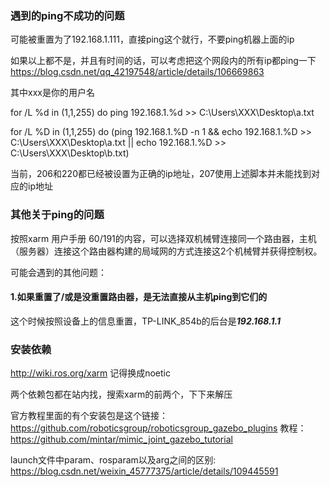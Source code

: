 ### 遇到的ping不成功的问题

可能被重置为了192.168.1.111，直接ping这个就行，不要ping机器上面的ip

如果以上都不是，并且有时间的话，可以考虑把这个网段内的所有ip都ping一下
https://blog.csdn.net/qq_42197548/article/details/106669863

其中xxx是你的用户名

for /L %d in (1,1,255) do ping 192.168.1.%d >> C:\Users\XXX\Desktop\a.txt

for /L %D in (1,1,255) do (ping 192.168.1.%D -n 1 && echo 192.168.1.%D >> C:\Users\XXX\Desktop\a.txt || echo 192.168.1.%D >> C:\Users\XXX\Desktop\b.txt)

当前，206和220都已经被设置为正确的ip地址，207使用上述脚本并未能找到对应的ip地址

### 其他关于ping的问题
按照xarm 用户手册 60/191的内容，可以选择双机械臂连接同一个路由器，主机（服务器）连接这个路由器构建的局域网的方式连接这2个机械臂并获得控制权。

可能会遇到的其他问题：

#### 1.如果重置了/或是没重置路由器，是无法直接从主机ping到它们的
这个时候按照设备上的信息重置，TP-LINK_854b的后台是***192.168.1.1***


### 安装依赖
http://wiki.ros.org/xarm
记得换成noetic

两个依赖包都在站内找，搜索xarm的前两个，下下来解压

官方教程里面的有个安装包是这个链接：https://github.com/roboticsgroup/roboticsgroup_gazebo_plugins
教程：https://github.com/mintar/mimic_joint_gazebo_tutorial

launch文件中param、rosparam以及arg之间的区别: https://blog.csdn.net/weixin_45777375/article/details/109445591


